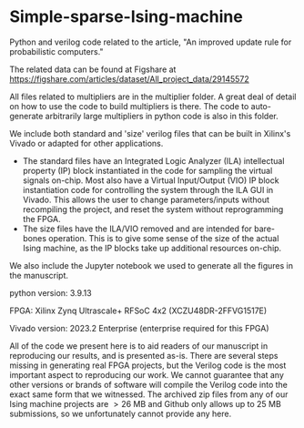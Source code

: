 # Simple-sparse-Ising-machine
Python and verilog code related to the article, "An improved update rule for probabilistic computers."

The related data can be found at Figshare at https://figshare.com/articles/dataset/All_project_data/29145572

All files related to multipliers are in the multiplier folder. A great deal of detail on how to use the code to build multipliers is there. The code to auto-generate arbitrarily large multipliers in python code is also in this folder.

We include both standard and 'size' verilog files that can be built in Xilinx's Vivado or adapted for other applications. 
- The standard files have an Integrated Logic Analyzer (ILA) intellectual property (IP) block instantiated in the code for sampling the virtual signals on-chip. Most also have a Virtual Input/Output (VIO) IP block instantiation code for controlling the system through the ILA GUI in Vivado. This allows the user to change parameters/inputs without recompiling the project, and reset the system without reprogramming the FPGA. 
- The size files have the ILA/VIO removed and are intended for bare-bones operation. This is to give some sense of the size of the actual Ising machine, as the IP blocks take up additional resources on-chip.

We also include the Jupyter notebook we used to generate all the figures in the manuscript.

python version: 3.9.13

FPGA: Xilinx Zynq Ultrascale+ RFSoC 4x2 (XCZU48DR-2FFVG1517E)

Vivado version: 2023.2 Enterprise (enterprise required for this FPGA)

All of the code we present here is to aid readers of our manuscript in reproducing our results, and is presented as-is. There are several steps missing in generating real FPGA projects, but the Verilog code is the most important aspect to reproducing our work. We cannot guarantee that any other versions or brands of software will compile the Verilog code into the exact same form that we witnessed. The archived zip files from any of our Ising machine projects are $> 26$ MB and Github only allows up to 25 MB submissions, so we unfortunately cannot provide any here.
